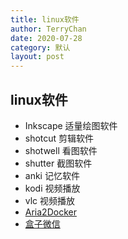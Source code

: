 ```yaml
---
title: linux软件
author: TerryChan
date: 2020-07-28
category: 默认
layout: post
---
```


## linux软件

- Inkscape 适量绘图软件
- shotcut 剪辑软件
- shotwell 看图软件
- shutter 截图软件
- anki 记忆软件
- kodi 视频播放
- vlc 视频播放
- [Aria2Docker ](https://github.com/napoler/docker-aria2-pro)
- [盒子微信 ](https://github.com/huan/docker-wechat)


